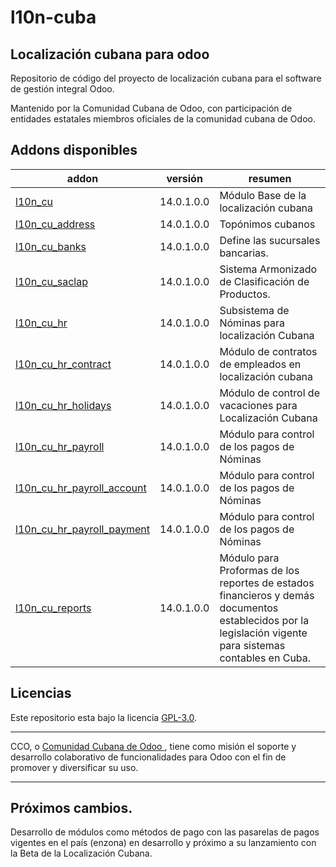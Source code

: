 # l10n-cuba
## Localización cubana para odoo

Repositorio de código del proyecto de localización cubana para el software de gestión integral Odoo. 

Mantenido por la Comunidad Cubana de Odoo, con participación de entidades estatales miembros oficiales de la comunidad cubana de Odoo.

<!-- /!\ do not modify below this line -->

<!-- prettier-ignore-start -->

[//]: # (addons)

Addons disponibles
----------------
addon | versión | resumen
--- | --- | ---
[l10n_cu](l10n_cu/) | 14.0.1.0.0 | Módulo Base de la localización cubana
[l10n_cu_address](l10n_cu_address/) | 14.0.1.0.0 | Topónimos cubanos
[l10n_cu_banks](l10n_cu_banks/) | 14.0.1.0.0 | Define las sucursales bancarias.
[l10n_cu_saclap](l10n_cu_saclap/) | 14.0.1.0.0 | Sistema Armonizado de Clasificación de Productos.
[l10n_cu_hr](l10n_cu_hr/) |14.0.1.0.0 | Subsistema de Nóminas para localización Cubana
[l10n_cu_hr_contract](l10n_cu_hr_contract/) |14.0.1.0.0| Módulo de contratos de empleados en localización cubana 
[l10n_cu_hr_holidays](l10n_cu_hr_holidays/) |14.0.1.0.0| Módulo de control de vacaciones para Localización Cubana 
[l10n_cu_hr_payroll](l10n_cu_hr_payroll/) |14.0.1.0.0| Módulo para control de los pagos de Nóminas
[l10n_cu_hr_payroll_account](l10n_cu_hr_payroll_account/) |14.0.1.0.0| Módulo para control de los pagos de Nóminas
[l10n_cu_hr_payroll_payment](l10n_cu_hr_payroll_payment/) |14.0.1.0.0| Módulo para control de los pagos de Nóminas
[l10n_cu_reports](l10n_cu_reports/) |14.0.1.0.0| Módulo para Proformas de los reportes de estados financieros y demás documentos establecidos por la legislación vigente para sistemas contables en Cuba.


[//]: # (end addons)

<!-- prettier-ignore-end -->

## Licencias

Este repositorio esta bajo la licencia [GPL-3.0](LICENSE).

----

CCO,  o [Comunidad Cubana de Odoo ](http://cuban-community.cu/), tiene como misión el soporte y desarrollo colaborativo de funcionalidades para Odoo con el fin de promover y diversificar su uso.

----
## Próximos cambios.

Desarrollo de módulos como métodos de pago con las pasarelas de pagos vigentes en el país (enzona) en desarrollo y próximo a su lanzamiento con la Beta de la Localización Cubana. 
